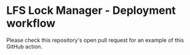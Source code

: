 # LFS Lock Manager - Deployment workflow

Please check this repository's open pull request for an example of this GitHub action.

